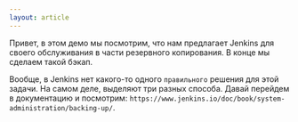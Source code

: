 ```yaml
---
layout: article
---
```

Привет, в этом демо мы посмотрим, что нам предлагает Jenkins для своего обслуживания в части резервного копирования. В конце мы сделаем такой бэкап.

Вообще, в Jenkins нет какого-то одного `правильного` решения для этой задачи. На самом деле, выделяют три разных способа. Давай перейдем в документацию и посмотрим: `https://www.jenkins.io/doc/book/system-administration/backing-up/`.
